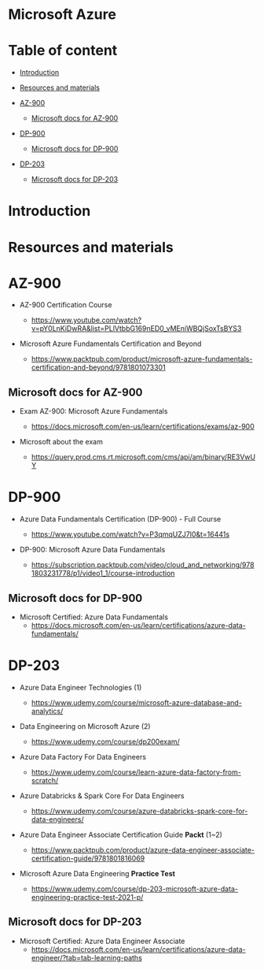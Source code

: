 # Microsoft Azure

# Table of content

- [Introduction](#introduction)

- [Resources and materials](#resources-and-materials)

- [AZ-900](#az-900)

    - [Microsoft docs for AZ-900](#microsoft-docs-for-az-900)

- [DP-900](#dp-900)

    - [Microsoft docs for DP-900](#microsoft-docs-for-dp-900)

- [DP-203](#dp-203)

    - [Microsoft docs for DP-203](#microsoft-docs-for-dp-203)

# Introduction


# Resources and materials

# AZ-900

- AZ-900 Certification Course
    - https://www.youtube.com/watch?v=pY0LnKiDwRA&list=PLlVtbbG169nED0_vMEniWBQjSoxTsBYS3

- Microsoft Azure Fundamentals Certification and Beyond
    - https://www.packtpub.com/product/microsoft-azure-fundamentals-certification-and-beyond/9781801073301


## Microsoft docs for AZ-900

- Exam AZ-900: Microsoft Azure Fundamentals
    - https://docs.microsoft.com/en-us/learn/certifications/exams/az-900

- Microsoft about the exam
    - https://query.prod.cms.rt.microsoft.com/cms/api/am/binary/RE3VwUY
# DP-900

- Azure Data Fundamentals Certification (DP-900) - Full Course
    - https://www.youtube.com/watch?v=P3qmqUZJ7l0&t=16441s

- DP-900: Microsoft Azure Data Fundamentals
    - https://subscription.packtpub.com/video/cloud_and_networking/9781803231778/p1/video1_1/course-introduction
## Microsoft docs for DP-900

- Microsoft Certified: Azure Data Fundamentals
    - https://docs.microsoft.com/en-us/learn/certifications/azure-data-fundamentals/

# DP-203

- Azure Data Engineer Technologies (1)
    - https://www.udemy.com/course/microsoft-azure-database-and-analytics/

- Data Engineering on Microsoft Azure (2)
    - https://www.udemy.com/course/dp200exam/

- Azure Data Factory For Data Engineers
    - https://www.udemy.com/course/learn-azure-data-factory-from-scratch/

- Azure Databricks & Spark Core For Data Engineers
    - https://www.udemy.com/course/azure-databricks-spark-core-for-data-engineers/

- Azure Data Engineer Associate Certification Guide **Packt** (1~2)
    - https://www.packtpub.com/product/azure-data-engineer-associate-certification-guide/9781801816069

- Microsoft Azure Data Engineering **Practice Test**
    - https://www.udemy.com/course/dp-203-microsoft-azure-data-engineering-practice-test-2021-p/

## Microsoft docs for DP-203

- Microsoft Certified: Azure Data Engineer Associate
    - https://docs.microsoft.com/en-us/learn/certifications/azure-data-engineer/?tab=tab-learning-paths

